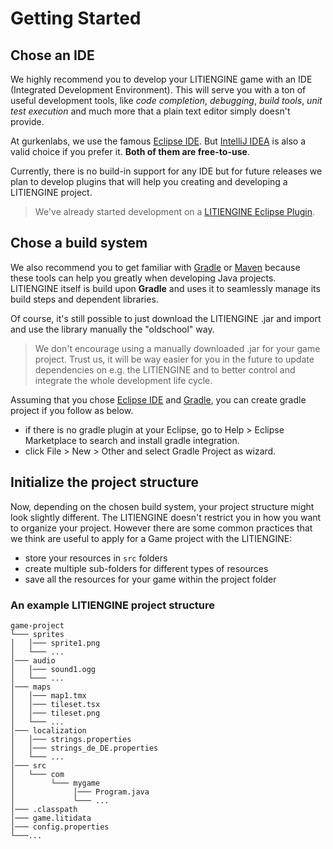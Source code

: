 # Getting Started

## Chose an IDE

We highly recommend you to develop your LITIENGINE game with an IDE \(Integrated Development Environment\). This will serve you with a ton of useful development tools, like _code completion_, _debugging_, _build tools_, _unit test execution_ and much more that a plain text editor simply doesn't provide.

At gurkenlabs, we use the famous [Eclipse IDE](https://www.eclipse.org/downloads/packages/release/kepler/sr1/eclipse-ide-java-developers). But [IntelliJ IDEA](https://www.jetbrains.com/idea/) is also a valid choice if you prefer it. **Both of them are free-to-use**.

Currently, there is no build-in support for any IDE but for future releases we plan to develop plugins that will help you creating and developing a LITIENGINE project.

> We've already started development on a [LITIENGINE Eclipse Plugin](https://github.com/gurkenlabs/litiengine-eclipse-plugin).

## Chose a build system

We also recommend you to get familiar with [Gradle](https://gradle.org/) or [Maven](https://maven.apache.org/) because these tools can help you greatly when developing Java projects. LITIENGINE itself is build upon **Gradle** and uses it to seamlessly manage its build steps and dependent libraries.

Of course, it's still possible to just download the LITIENGINE .jar and import and use the library manually the "oldschool" way.

> We don't encourage using a manually downloaded .jar for your game project. Trust us, it will be way easier for you in the future to update dependencies on e.g. the LITIENGINE and to better control and integrate the whole development life cycle.

Assuming that you chose [Eclipse IDE](https://www.eclipse.org/downloads/packages/release/kepler/sr1/eclipse-ide-java-developers) and [Gradle](https://gradle.org/), you can create gradle project if you follow as below.
* if there is no gradle plugin at your Eclipse, go to Help > Eclipse Marketplace to search and install gradle integration.
* click File > New > Other and select Gradle Project as wizard.

## Initialize the project structure

Now, depending on the chosen build system, your project structure might look slightly different. The LITIENGINE doesn't restrict you in how you want to organize your project. However there are some common practices that we think are useful to apply for a Game project with the LITIENGINE:

* store your resources in `src` folders
* create multiple sub-folders for different types of resources
* save all the resources for your game within the project folder

### An example LITIENGINE project structure

```text
game-project
└─── sprites
│   │─── sprite1.png
│   └─── ...
│─── audio
│   │─── sound1.ogg
│   └─── ...
│─── maps
│   │─── map1.tmx
│   │─── tileset.tsx
│   │─── tileset.png
│   └─── ...
│─── localization
│   │─── strings.properties
│   │─── strings_de_DE.properties
│   └─── ...
│─── src
│   └─── com
│        └─── mygame
│             │─── Program.java
│             └─── ...
│─── .classpath
│─── game.litidata
│─── config.properties
└───...
```

